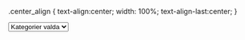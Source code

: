 .center_align {
  text-align:center;
  width: 100%;
  text-align-last:center;
}
<html>
<head>
<link href="https://maxcdn.bootstrapcdn.com/bootstrap/3.3.7/css/bootstrap.min.css" rel="stylesheet"/>
</head>
<body>
    <select class="form-control center_align">
        <option value="0">   - Välj -</option>
        <option value="1" selected="">   Kategorier valda</option>
     </select>

</body>
</html>
